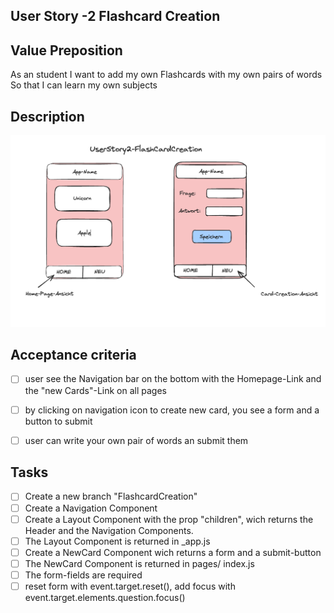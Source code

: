 ## User Story -2 Flashcard Creation

## Value Preposition

As an student
I want to add my own Flashcards with my own pairs of words
So that I can learn my own subjects

## Description

![Image for User Story 2](./imgFlashCardCreation.png)

## Acceptance criteria

- [ ] user see the Navigation bar on the bottom with the Homepage-Link and the "new Cards"-Link on all pages
- [ ] by clicking on navigation icon to create new card, you see a form and a button to submit
- [ ] user can write your own pair of words an submit them



## Tasks

- [ ] Create a new branch "FlashcardCreation"
- [ ] Create a Navigation Component
- [ ] Create a Layout Component with the prop "children", wich returns the Header and the Navigation Components. 
- [ ] The Layout Component is returned in _app.js
- [ ] Create a NewCard Component wich returns a form and a submit-button
- [ ] The NewCard Component is returned in pages/ index.js
- [ ] The form-fields are required
- [ ] reset form with event.target.reset(), add focus with event.target.elements.question.focus()
